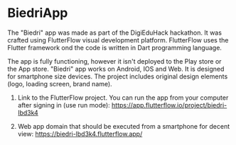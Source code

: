 # BiedriApp
The "Biedri" app was made as part of the DigiEduHack hackathon. It was crafted using FlutterFlow visual development platform. FlutterFlow uses the Flutter framework ond the code is written in Dart programming language.

The app is fully functioning, however it isn't deployed to the Play store or the App store. "Biedri" app works on Android, IOS and Web. It is designed for smartphone size devices. The project includes original design elements (logo, loading screen, brand name).

1) Link to the FlutterFlow project. You can run the app from your computer after signing in (use run mode):
https://app.flutterflow.io/project/biedri-lbd3k4

2) Web app domain that should be executed from a smartphone for decent view:
https://biedri-lbd3k4.flutterflow.app/
